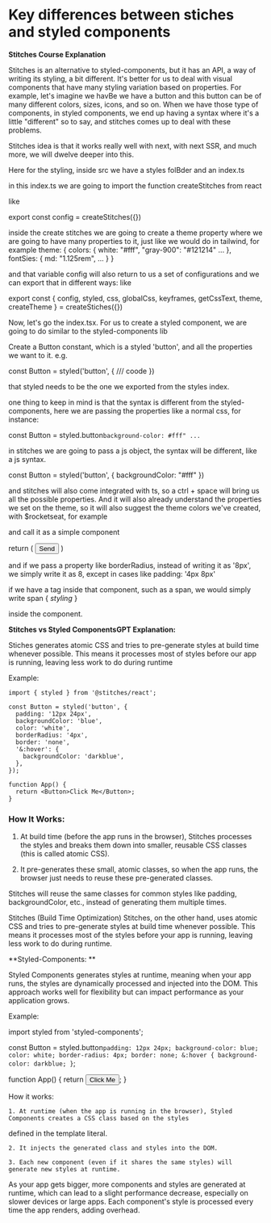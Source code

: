 # Key differences between stiches and styled components


  
  **Stitches Course Explanation**
  
  Stitches is an alternative to styled-components, but it has an API, a way of writing its styling, a bit different. It's
  better for us to deal with visual components that have many styling variation based on properties.
  For example, let's imagine we havBe we have a button and this button can be of many different colors, sizes, icons, and
  so on.
  When we have those type of components, in styled components, we end up having a syntax where it's a little "different"
  so to say, and stitches comes up to deal with these problems.

  Stitches idea is that it works really well with next, with next SSR, and much more, we will dwelve deeper into this.

  Here for the styling, inside src we have a styles folBder and an index.ts

  in this index.ts we are going to import the function createStitches from react

  like
  
  export const config = createStitches({})

  inside the create stitches we are going to create a theme property where we are going to have many properties to it,
  just like we would do in tailwind, for example
  theme: {
    colors: {
      white: "#fff",
      "gray-900": "#121214"
      ...
    },
    fontSies: {
      md: "1.125rem",
      ...
    }
  }

  and that variable config will also return to us a set of configurations and we can export that in different ways: like

  export const {
    config,
    styled,
    css,
    globalCss,
    keyframes,
    getCssText,
    theme,
    createTheme
  } = createStiches({})

  Now, let's go the index.tsx. For us to create a styled component, we are going to
  do similar to the styled-components lib

  Create a Button constant, which is a styled 'button', and all the properties we
  want to it. e.g.

  const Button = styled('button', { /// coode })

  that styled needs to be the one we exported from the styles index.

  one thing to keep in mind is that the syntax is different from the styled-components,
  here we are passing the properties like a normal css, for instance:

  const Button = styled.button`
    background-color: #fff"
    ...
  `

  in stitches we are going to pass a js object, the syntax will be different, like a js syntax.

  const Button = styled('button', {
    backgroundColor: "#fff"
  })

  and stitches will also come integrated with ts, so a ctrl + space will bring us
  all the possible properties. And it will also already understand the properties
  we set on the theme, so it will also suggest the theme colors we've created, with
  $rocketseat, for example

  and call it as a simple component

  return (
    <Button>Send</Button>
  )

  and if we pass a property like borderRadius, instead of writing it as '8px',
  we simply write it as 8, except in cases like padding: '4px 8px'

  if we have a tag inside that component, such as a span, we would simply write
  span {
    *styling*
  }

  inside the component.

  








  **Stitches vs Styled ComponentsGPT Explanation:**
  
  Stiches generates atomic CSS and tries to pre-generate styles at build time whenever possible. This means it processes
  most of styles before our app is running, leaving less work to do during runtime

  Example:
    
    import { styled } from '@stitches/react';

    const Button = styled('button', {
      padding: '12px 24px',
      backgroundColor: 'blue',
      color: 'white',
      borderRadius: '4px',
      border: 'none',
      '&:hover': {
        backgroundColor: 'darkblue',
      },
    });

    function App() {
      return <Button>Click Me</Button>;
    }

  ### How It Works:

  1. At build time (before the app runs in the browser), Stitches processes the styles and breaks them down into smaller,
  reusable CSS classes (this is called atomic CSS).

  1. It pre-generates these small, atomic classes, so when the app runs, the browser just needs to reuse these pre-generated
  classes.

  Stitches will reuse the same classes for common styles like padding, backgroundColor, etc., instead of generating them
  multiple times.

  Stitches (Build Time Optimization)
  Stitches, on the other hand, uses atomic CSS and tries to pre-generate styles at build time whenever possible. This means
  it processes most of the styles before your app is running, leaving less work to do during runtime.


  **Styled-Components: **

  Styled Components generates styles at runtime, meaning when your app runs, the styles are dynamically processed and
  injected into the DOM. This approach works well for flexibility but can impact performance as your application grows.

  Example: 

  import styled from 'styled-components';

  const Button = styled.button`
    padding: 12px 24px;
    background-color: blue;
    color: white;
    border-radius: 4px;
    border: none;
    &:hover {
      background-color: darkblue;
    }
  `;

  function App() {
    return <Button>Click Me</Button>;
  }

  How it works:

    1. At runtime (when the app is running in the browser), Styled Components creates a CSS class based on the styles
   defined in the template literal.
   
    2. It injects the generated class and styles into the DOM.
   
    3. Each new component (even if it shares the same styles) will generate new styles at runtime.
   
As your app gets bigger, more components and styles are generated at runtime, which can lead to a slight performance
decrease, especially on slower devices or large apps. Each component's style is processed every time the app renders,
adding overhead.




